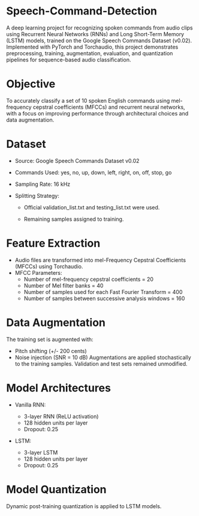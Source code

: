 # Speech-Command-Detection
A deep learning project for recognizing spoken commands from audio clips using Recurrent Neural Networks (RNNs) and Long Short-Term Memory (LSTM) models, trained on the Google Speech Commands Dataset (v0.02). Implemented with PyTorch and Torchaudio, this project demonstrates preprocessing, training, augmentation, evaluation, and quantization pipelines for sequence-based audio classification.  
# Objective  
To accurately classify a set of 10 spoken English commands using mel-frequency cepstral coefficients (MFCCs) and recurrent neural networks, with a focus on improving performance through architectural choices and data augmentation.  
# Dataset  
- Source: Google Speech Commands Dataset v0.02

- Commands Used: yes, no, up, down, left, right, on, off, stop, go

- Sampling Rate: 16 kHz

- Splitting Strategy:

  - Official validation_list.txt and testing_list.txt were used.

  - Remaining samples assigned to training.
# Feature Extraction
- Audio files are transformed into mel-Frequency Cepstral Coefficients (MFCCs) using Torchaudio.
- MFCC Parameters:
  - Number of mel-frequency cepstral coefficients = 20
  -  Number of Mel filter banks = 40
  -  Number of samples used for each Fast Fourier Transform = 400
  -  Number of samples between successive analysis windows = 160
# Data Augmentation
 The training set is augmented with:
 - Pitch shifting (+/- 200 cents)
 - Noise injection (SNR = 10 dB)
Augmentations are applied stochastically to the training samples. Validation and test sets remained unmodified.

# Model Architectures
- Vanilla RNN:
  - 3-layer RNN (ReLU activation)
  - 128 hidden units per layer
  - Dropout: 0.25

- LSTM:
  - 3-layer LSTM
  - 128 hidden units per layer
  - Dropout: 0.25

# Model Quantization
Dynamic post-training quantization is applied to LSTM models.

